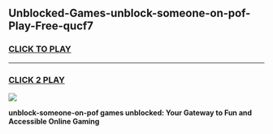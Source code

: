 
## Unblocked-Games-unblock-someone-on-pof-Play-Free-qucf7
<h3>
<a href="https://premium76.site?title=unblock-someone-on-pof&ref=21A">CLICK TO PLAY</a></h3>
<hr>

<h3>
<a href="https://premium76.site?title=unblock-someone-on-pof&ref=21A">CLICK 2 PLAY</a>
  
</h3>

<a href="https://premium76.site?title=unblock-someone-on-pof&ref=21A"><img src="https://clearcache.store/games.png"></a>


**unblock-someone-on-pof games unblocked: Your Gateway to Fun and Accessible Online Gaming**

